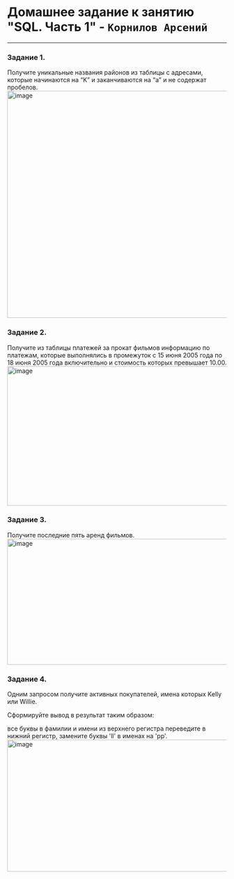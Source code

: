 # Домашнее задание к занятию "SQL. Часть 1" - `Корнилов Арсений`
---
### Задание 1.
Получите уникальные названия районов из таблицы с адресами, которые начинаются на “K” и заканчиваются на “a” и не содержат пробелов.
<img width="1303" height="521" alt="image" src="https://github.com/user-attachments/assets/1706e5f3-39fc-4375-bc78-3754bb1ce6d4" />


### Задание 2.
Получите из таблицы платежей за прокат фильмов информацию по платежам, которые выполнялись в промежуток с 15 июня 2005 года по 18 июня 2005 года включительно и стоимость которых превышает 10.00.
<img width="776" height="320" alt="image" src="https://github.com/user-attachments/assets/fd7a1ca5-13f5-4cf4-877a-984e18c45967" />


### Задание 3.
Получите последние пять аренд фильмов.
<img width="1029" height="289" alt="image" src="https://github.com/user-attachments/assets/1c1ffe45-9cda-49ea-b83c-665ec49614ae" />


### Задание 4.
Одним запросом получите активных покупателей, имена которых Kelly или Willie.

Сформируйте вывод в результат таким образом:

все буквы в фамилии и имени из верхнего регистра переведите в нижний регистр,
замените буквы 'll' в именах на 'pp'.
<img width="1022" height="303" alt="image" src="https://github.com/user-attachments/assets/169e8749-4084-4ec5-a0ba-98a59f0d7f8c" />
